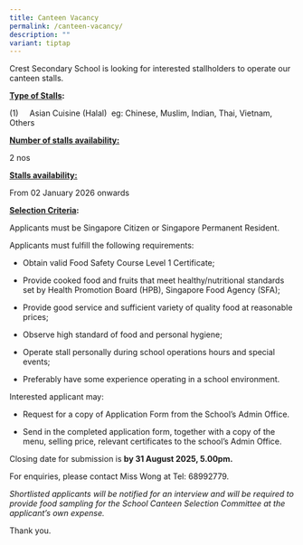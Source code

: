 ```yaml
---
title: Canteen Vacancy
permalink: /canteen-vacancy/
description: ""
variant: tiptap
---
```

<p>Crest Secondary School is looking for interested stallholders to operate
our canteen stalls.</p>
<p><strong><u>Type of Stalls</u>:&nbsp;</strong>
</p>
<p>(1)&nbsp;&nbsp;&nbsp;&nbsp; Asian Cuisine (Halal) &nbsp;eg: Chinese, Muslim,
Indian, Thai, Vietnam, Others</p>
<p><strong><u>Number of stalls availability:</u></strong>
</p>
<p>2 nos</p>
<p><strong><u>Stalls availability:</u></strong>
</p>
<p>From 02 January 2026 onwards</p>
<p><strong><u>Selection Criteria</u>:</strong>
</p>
<p>Applicants must be Singapore Citizen or Singapore Permanent Resident.</p>
<p>Applicants must fulfill the following requirements:</p>
<ul data-tight="true" class="tight">
<li>
<p>Obtain valid Food Safety Course Level 1 Certificate;</p>
</li>
<li>
<p>Provide cooked food and fruits that meet healthy/nutritional standards
set by Health Promotion Board (HPB), Singapore Food Agency (SFA);</p>
</li>
<li>
<p>Provide good service and sufficient variety of quality food at reasonable
prices;</p>
</li>
<li>
<p>Observe high standard of food and personal hygiene;</p>
</li>
<li>
<p>Operate stall personally during school operations hours and special events;</p>
</li>
<li>
<p>Preferably have some experience operating in a school environment.</p>
<p></p>
</li>
</ul>
<p>Interested applicant may:</p>
<ul data-tight="true" class="tight">
<li>
<p>Request for a copy of Application Form from the School’s Admin Office.</p>
</li>
</ul>
<ul data-tight="true" class="tight">
<li>
<p>Send in the completed application form, together with a copy of the menu,
selling price, relevant certificates to the school’s Admin Office.</p>
<p></p>
</li>
</ul>
<p>Closing date for submission is <strong>by 31 August 2025, 5.00pm.</strong>
</p>
<p>For enquiries, please contact Miss Wong at Tel: 68992779.</p>
<p><em>Shortlisted applicants will be notified for an interview and will be required to provide food sampling for the School Canteen Selection Committee at the applicant’s own expense.</em>
</p>
<p>Thank you.</p>